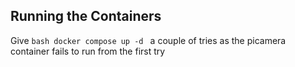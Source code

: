 ## Running the Containers

Give ```bash docker compose up -d ``` a couple of tries as the picamera container fails to run from the first try
